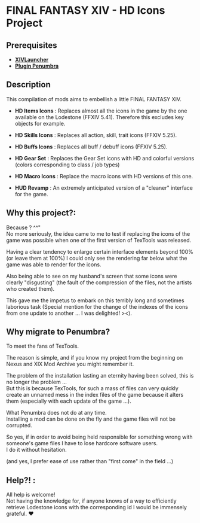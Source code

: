 # FINAL FANTASY XIV - HD Icons Project

## Prerequisites
* **[XIVLauncher](https://github.com/goatcorp/FFXIVQuickLauncher "XIVLauncher")**
* **[Plugin Penumbra](https://github.com/xivdev/Penumbra "Plugin Penumbra")**

## Description
This compilation of mods aims to embellish a little FINAL FANTASY XIV.

* **HD Items Icons** :
Replaces almost all the icons in the game by the one available on the Lodestone (FFXIV 5.41).
Therefore this excludes key objects for example.

* **HD Skills Icons** :
Replaces all action, skill, trait icons (FFXIV 5.25).

* **HD Buffs Icons** :
Replaces all buff / debuff icons (FFXIV 5.25).

* **HD Gear Set** :
Replaces the Gear Set icons with HD and colorful versions (colors corresponding to class / job types)

* **HD Macro Icons** :
Replace the macro icons with HD versions of this one.

* **HUD Revamp** : 
An extremely anticipated version of a "cleaner" interface for the game.

## Why this project?:

Because ? ^^"  
No more seriously, the idea came to me to test if replacing the icons of the game was possible when one of the first version of TexTools was released.  

Having a clear tendency to enlarge certain interface elements beyond 100% (or leave them at 100%) I could only see the rendering far below what the game was able to render for the icons.  

Also being able to see on my husband's screen that some icons were clearly "disgusting" (the fault of the compression of the files, not the artists who created them).  

This gave me the impetus to embark on this terribly long and sometimes laborious task (Special mention for the change of the indexes of the icons from one update to another ... I was delighted! ><).

## Why migrate to Penumbra?
To meet the fans of TexTools.  

The reason is simple, and if you know my project from the beginning on Nexus and XIX Mod Archive you might remember it.  

The problem of the installation lasting an eternity having been solved, this is no longer the problem ...  
But this is because TexTools, for such a mass of files can very quickly create an unnamed mess in the index files of the game because it alters them (especially with each update of the game ...).  

What Penumbra does not do at any time.  
Installing a mod can be done on the fly and the game files will not be corrupted.  

So yes, if in order to avoid being held responsible for something wrong with someone's game files I have to lose hardcore software users.  
I do it without hesitation.  

(and yes, I prefer ease of use rather than "first come" in the field ...)

## Help?! :
All help is welcome!  
Not having the knowledge for, if anyone knows of a way to efficiently retrieve Lodestone icons with the corresponding id I would be immensely grateful. ♥